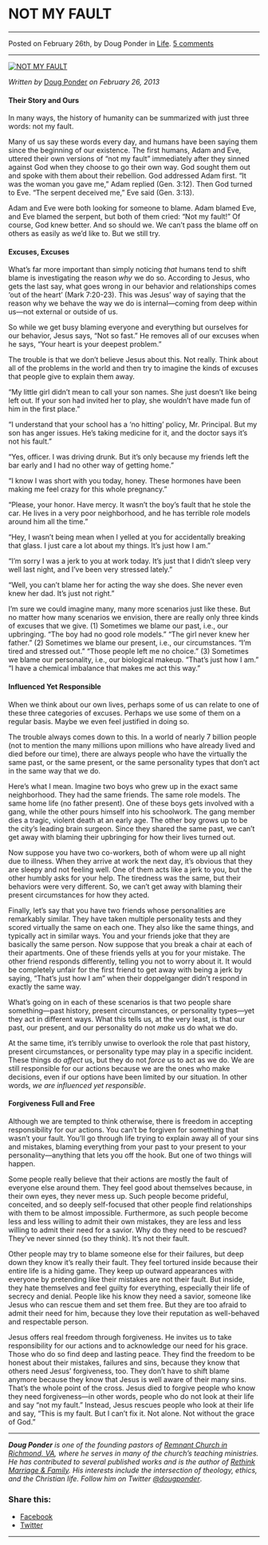 NOT MY FAULT
============

* * *

Posted on February 26th, by Doug Ponder in [Life](http://www.remnantresource.org/category/life/). [5 comments](http://www.remnantresource.org/not-my-fault/#comments)

* * *

[![NOT MY FAULT](http://www.remnantresource.org/wp-content/uploads/2013/03/not_my_fault.jpg)](http://www.remnantresource.org/wp-content/uploads/2013/03/not_my_fault.jpg)  

_Written by_ [Doug Ponder](http://www.remnantresource.org/author/doug-ponder/ "Posts by Doug Ponder") _on February 26, 2013_

#### Their Story and Ours

In many ways, the history of humanity can be summarized with just three words: not my fault.

Many of us say these words every day, and humans have been saying them since the beginning of our existence. The first humans, Adam and Eve, uttered their own versions of “not my fault” immediately after they sinned against God when they choose to go their own way. God sought them out and spoke with them about their rebellion. God addressed Adam first. “It was the woman you gave me,” Adam replied (Gen. 3:12). Then God turned to Eve. “The serpent deceived me,” Eve said (Gen. 3:13).

Adam and Eve were both looking for someone to blame. Adam blamed Eve, and Eve blamed the serpent, but both of them cried: “Not my fault!” Of course, God knew better. And so should we. We can’t pass the blame off on others as easily as we’d like to. But we still try.

#### **Excuses, Excuses**

What’s far more important than simply noticing _that_ humans tend to shift blame is investigating the reason _why_ we do so. According to Jesus, who gets the last say, what goes wrong in our behavior and relationships comes ‘out of the heart’ (Mark 7:20-23). This was Jesus’ way of saying that the reason why we behave the way we do is internal—coming from deep within us—not external or outside of us.

So while we get busy blaming everyone and everything but ourselves for our behavior, Jesus says, “Not so fast.” He removes all of our excuses when he says, “Your heart is your deepest problem.”

The trouble is that we don’t believe Jesus about this. Not really. Think about all of the problems in the world and then try to imagine the kinds of excuses that people give to explain them away.

“My little girl didn’t mean to call your son names. She just doesn’t like being left out. If your son had invited her to play, she wouldn’t have made fun of him in the first place.”

“I understand that your school has a ‘no hitting’ policy, Mr. Principal. But my son has anger issues. He’s taking medicine for it, and the doctor says it’s not his fault.”

“Yes, officer. I was driving drunk. But it’s only because my friends left the bar early and I had no other way of getting home.”

“I know I was short with you today, honey. These hormones have been making me feel crazy for this whole pregnancy.”

“Please, your honor. Have mercy. It wasn’t the boy’s fault that he stole the car. He lives in a very poor neighborhood, and he has terrible role models around him all the time.”

“Hey, I wasn’t being mean when I yelled at you for accidentally breaking that glass. I just care a lot about my things. It’s just how I am.”

“I’m sorry I was a jerk to you at work today. It’s just that I didn’t sleep very well last night, and I’ve been very stressed lately.”

“Well, you can’t blame her for acting the way she does. She never even knew her dad. It’s just not right.”

I’m sure we could imagine many, many more scenarios just like these. But no matter how many scenarios we envision, there are really only three kinds of excuses that we give. (1) Sometimes we blame our past, i.e., our upbringing. “The boy had no good role models.” “The girl never knew her father.” (2) Sometimes we blame our present, i.e., our circumstances. “I’m tired and stressed out.” “Those people left me no choice.” (3) Sometimes we blame our personality, i.e., our biological makeup. “That’s just how I am.” “I have a chemical imbalance that makes me act this way.”

#### Influenced Yet Responsible

When we think about our own lives, perhaps some of us can relate to one of these three categories of excuses. Perhaps we use some of them on a regular basis. Maybe we even feel justified in doing so.

The trouble always comes down to this. In a world of nearly 7 billion people (not to mention the many millions upon millions who have already lived and died before our time), there are always people who have the virtually the same past, or the same present, or the same personality types that don’t act in the same way that we do.

Here’s what I mean. Imagine two boys who grew up in the exact same neighborhood. They had the same friends. The same role models. The same home life (no father present). One of these boys gets involved with a gang, while the other pours himself into his schoolwork. The gang member dies a tragic, violent death at an early age. The other boy grows up to be the city’s leading brain surgeon. Since they shared the same past, we can’t get away with blaming their upbringing for how their lives turned out.

Now suppose you have two co-workers, both of whom were up all night due to illness. When they arrive at work the next day, it’s obvious that they are sleepy and not feeling well. One of them acts like a jerk to you, but the other humbly asks for your help. The tiredness was the same, but their behaviors were very different. So, we can’t get away with blaming their present circumstances for how they acted.

Finally, let’s say that you have two friends whose personalities are remarkably similar. They have taken multiple personality tests and they scored virtually the same on each one. They also like the same things, and typically act in similar ways. You and your friends joke that they are basically the same person. Now suppose that you break a chair at each of their apartments. One of these friends yells at you for your mistake. The other friend responds differently, telling you not to worry about it. It would be completely unfair for the first friend to get away with being a jerk by saying, “That’s just how I am” when their doppelganger didn’t respond in exactly the same way.

What’s going on in each of these scenarios is that two people share something—past history, present circumstances, or personality types—yet they act in different ways. What this tells us, at the very least, is that our past, our present, and our personality do not _make_ us do what we do.

At the same time, it’s terribly unwise to overlook the role that past history, present circumstances, or personality type may play in a specific incident. These things do _affect_ us, but they do not _force_ us to act as we do. We are still responsible for our actions because we are the ones who make decisions, even if our options have been limited by our situation. In other words, _we are influenced yet responsible_.

#### **Forgiveness Full and Free**

Although we are tempted to think otherwise, there is freedom in accepting responsibility for our actions. You can’t be forgiven for something that wasn’t your fault. You’ll go through life trying to explain away all of your sins and mistakes, blaming everything from your past to your present to your personality—anything that lets you off the hook. But one of two things will happen.

Some people really believe that their actions are mostly the fault of everyone else around them. They feel good about themselves because, in their own eyes, they never mess up. Such people become prideful, conceited, and so deeply self-focused that other people find relationships with them to be almost impossible. Furthermore, as such people become less and less willing to admit their own mistakes, they are less and less willing to admit their need for a savior. Why do they need to be rescued? They’ve never sinned (so they think). It’s not their fault.

Other people may try to blame someone else for their failures, but deep down they know it’s really their fault. They feel tortured inside because their entire life is a hiding game. They keep up outward appearances with everyone by pretending like their mistakes are not their fault. But inside, they hate themselves and feel guilty for everything, especially their life of secrecy and denial. People like his know they need a savior, someone like Jesus who can rescue them and set them free. But they are too afraid to admit their need for him, because they love their reputation as well-behaved and respectable person.

Jesus offers real freedom through forgiveness. He invites us to take responsibility for our actions and to acknowledge our need for his grace. Those who do so find deep and lasting peace. They find the freedom to be honest about their mistakes, failures and sins, because they know that others need Jesus’ forgiveness, too. They don’t have to shift blame anymore because they know that Jesus is well aware of their many sins. That’s the whole point of the cross. Jesus died to forgive people who know they need forgiveness—in other words, people who do not look at their life and say “not my fault.” Instead, Jesus rescues people who look at their life and say, “This is my fault. But I can’t fix it. Not alone. Not without the grace of God.”

* * *

_**Doug Ponder** is one of the founding pastors of [Remnant Church in Richmond, VA](http://www.remnantrichmond.org/), where he serves in many of the church’s teaching ministries. He has contributed to several published works and is the author of [Rethink Marriage & Family](http://www.remnantrichmond.org/mediafiles/uploaded/r/0e1604567_rethink-marriage-and-family-ebook.pdf). His interests include the intersection of theology, ethics, and the Christian life. Follow him on Twitter [@dougponder](https://twitter.com/dougponder)_.

### Share this:

*   [Facebook](http://www.remnantresource.org/not-my-fault/?share=facebook "Click to share on Facebook")
*   [Twitter](http://www.remnantresource.org/not-my-fault/?share=twitter "Click to share on Twitter")

  

* * *
